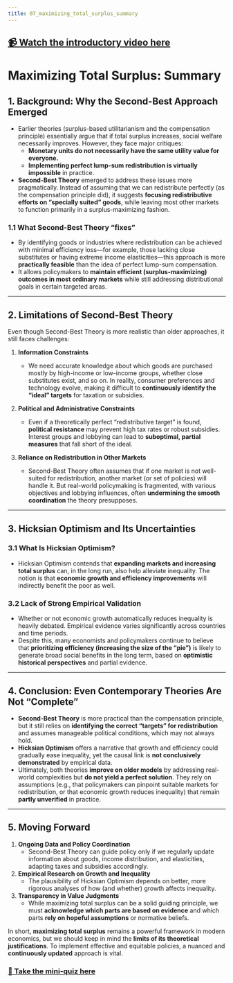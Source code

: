 ```yaml
---
title: 07_maximizing_total_surplus_summary
---
```


## [📹 Watch the introductory video here](https://wsdmoodle.waseda.jp/mod/millvi/view.php?id=5062266)
# Maximizing Total Surplus: Summary

## 1. Background: Why the Second-Best Approach Emerged

- Earlier theories (surplus-based utilitarianism and the compensation principle) essentially argue that if total surplus increases, social welfare necessarily improves. However, they face major critiques:
  - **Monetary units do not necessarily have the same utility value for everyone.**  
  - **Implementing perfect lump-sum redistribution is virtually impossible** in practice.
- **Second-Best Theory** emerged to address these issues more pragmatically. Instead of assuming that we can redistribute perfectly (as the compensation principle did), it suggests **focusing redistributive efforts on “specially suited” goods**, while leaving most other markets to function primarily in a surplus-maximizing fashion.

### 1.1 What Second-Best Theory “fixes”
- By identifying goods or industries where redistribution can be achieved with minimal efficiency loss—for example, those lacking close substitutes or having extreme income elasticities—this approach is more **practically feasible** than the idea of perfect lump-sum compensation.
- It allows policymakers to **maintain efficient (surplus-maximizing) outcomes in most ordinary markets** while still addressing distributional goals in certain targeted areas.

---

## 2. Limitations of Second-Best Theory

Even though Second-Best Theory is more realistic than older approaches, it still faces challenges:

1. **Information Constraints**  
   - We need accurate knowledge about which goods are purchased mostly by high-income or low-income groups, whether close substitutes exist, and so on. In reality, consumer preferences and technology evolve, making it difficult to **continuously identify the “ideal” targets** for taxation or subsidies.

2. **Political and Administrative Constraints**  
   - Even if a theoretically perfect “redistributive target” is found, **political resistance** may prevent high tax rates or robust subsidies. Interest groups and lobbying can lead to **suboptimal, partial measures** that fall short of the ideal.

3. **Reliance on Redistribution in Other Markets**  
   - Second-Best Theory often assumes that if one market is not well-suited for redistribution, another market (or set of policies) will handle it. But real-world policymaking is fragmented, with various objectives and lobbying influences, often **undermining the smooth coordination** the theory presupposes.

---

## 3. Hicksian Optimism and Its Uncertainties

### 3.1 What Is Hicksian Optimism?
- Hicksian Optimism contends that **expanding markets and increasing total surplus** can, in the long run, also help alleviate inequality. The notion is that **economic growth and efficiency improvements** will indirectly benefit the poor as well.

### 3.2 Lack of Strong Empirical Validation
- Whether or not economic growth automatically reduces inequality is heavily debated. Empirical evidence varies significantly across countries and time periods.
- Despite this, many economists and policymakers continue to believe that **prioritizing efficiency (increasing the size of the “pie”)** is likely to generate broad social benefits in the long term, based on **optimistic historical perspectives** and partial evidence.

---

## 4. Conclusion: Even Contemporary Theories Are Not “Complete”

- **Second-Best Theory** is more practical than the compensation principle, but it still relies on **identifying the correct “targets” for redistribution** and assumes manageable political conditions, which may not always hold.
- **Hicksian Optimism** offers a narrative that growth and efficiency could gradually ease inequality, yet the causal link is **not conclusively demonstrated** by empirical data.
- Ultimately, both theories **improve on older models** by addressing real-world complexities but **do not yield a perfect solution**. They rely on assumptions (e.g., that policymakers can pinpoint suitable markets for redistribution, or that economic growth reduces inequality) that remain **partly unverified** in practice.

---

## 5. Moving Forward

1. **Ongoing Data and Policy Coordination**  
   - Second-Best Theory can guide policy only if we regularly update information about goods, income distribution, and elasticities, adapting taxes and subsidies accordingly.
2. **Empirical Research on Growth and Inequality**  
   - The plausibility of Hicksian Optimism depends on better, more rigorous analyses of how (and whether) growth affects inequality.
3. **Transparency in Value Judgments**  
   - While maximizing total surplus can be a solid guiding principle, we must **acknowledge which parts are based on evidence** and which parts **rely on hopeful assumptions** or normative beliefs.
   
In short, **maximizing total surplus** remains a powerful framework in modern economics, but we should keep in mind the **limits of its theoretical justifications**. To implement effective and equitable policies, a nuanced and **continuously updated** approach is vital.
### [📝 Take the mini-quiz here](https://wsdmoodle.waseda.jp/mod/quiz/view.php?id=5062543)
